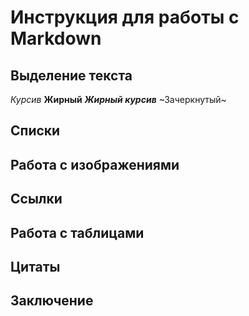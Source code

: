 # Инструкция для работы с Markdown

## Выделение текста

*Курсив*
**Жирный**
***Жирный курсив***
~Зачеркнутый~

## Списки

## Работа с изображениями

## Ссылки

## Работа с таблицами

## Цитаты

## Заключение
